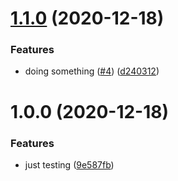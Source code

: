 # [1.1.0](https://github.com/FreaKzero/azuredeploy/compare/v1.0.0...v1.1.0) (2020-12-18)


### Features

* doing something ([#4](https://github.com/FreaKzero/azuredeploy/issues/4)) ([d240312](https://github.com/FreaKzero/azuredeploy/commit/d240312a1cb8c962b6b43703e17ed95feaa3c6ec))

# 1.0.0 (2020-12-18)


### Features

* just testing ([9e587fb](https://github.com/FreaKzero/azuredeploy/commit/9e587fbabd93cfa678d4ea704238dcdbc2e81ab1))
